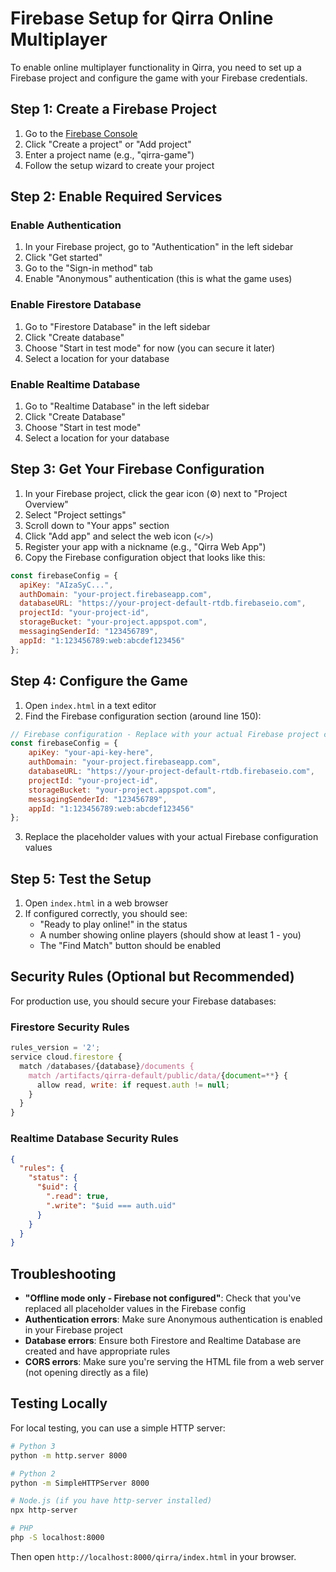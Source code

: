 # Firebase Setup for Qirra Online Multiplayer

To enable online multiplayer functionality in Qirra, you need to set up a Firebase project and configure the game with your Firebase credentials.

## Step 1: Create a Firebase Project

1. Go to the [Firebase Console](https://console.firebase.google.com/)
2. Click "Create a project" or "Add project"
3. Enter a project name (e.g., "qirra-game")
4. Follow the setup wizard to create your project

## Step 2: Enable Required Services

### Enable Authentication
1. In your Firebase project, go to "Authentication" in the left sidebar
2. Click "Get started"
3. Go to the "Sign-in method" tab
4. Enable "Anonymous" authentication (this is what the game uses)

### Enable Firestore Database
1. Go to "Firestore Database" in the left sidebar
2. Click "Create database"
3. Choose "Start in test mode" for now (you can secure it later)
4. Select a location for your database

### Enable Realtime Database
1. Go to "Realtime Database" in the left sidebar
2. Click "Create Database"
3. Choose "Start in test mode"
4. Select a location for your database

## Step 3: Get Your Firebase Configuration

1. In your Firebase project, click the gear icon (⚙️) next to "Project Overview"
2. Select "Project settings"
3. Scroll down to "Your apps" section
4. Click "Add app" and select the web icon (`</>`)
5. Register your app with a nickname (e.g., "Qirra Web App")
6. Copy the Firebase configuration object that looks like this:

```javascript
const firebaseConfig = {
  apiKey: "AIzaSyC...",
  authDomain: "your-project.firebaseapp.com",
  databaseURL: "https://your-project-default-rtdb.firebaseio.com",
  projectId: "your-project-id",
  storageBucket: "your-project.appspot.com",
  messagingSenderId: "123456789",
  appId: "1:123456789:web:abcdef123456"
};
```

## Step 4: Configure the Game

1. Open `index.html` in a text editor
2. Find the Firebase configuration section (around line 150):

```javascript
// Firebase configuration - Replace with your actual Firebase project config
const firebaseConfig = {
    apiKey: "your-api-key-here",
    authDomain: "your-project.firebaseapp.com",
    databaseURL: "https://your-project-default-rtdb.firebaseio.com",
    projectId: "your-project-id",
    storageBucket: "your-project.appspot.com",
    messagingSenderId: "123456789",
    appId: "1:123456789:web:abcdef123456"
};
```

3. Replace the placeholder values with your actual Firebase configuration values

## Step 5: Test the Setup

1. Open `index.html` in a web browser
2. If configured correctly, you should see:
   - "Ready to play online!" in the status
   - A number showing online players (should show at least 1 - you)
   - The "Find Match" button should be enabled

## Security Rules (Optional but Recommended)

For production use, you should secure your Firebase databases:

### Firestore Security Rules
```javascript
rules_version = '2';
service cloud.firestore {
  match /databases/{database}/documents {
    match /artifacts/qirra-default/public/data/{document=**} {
      allow read, write: if request.auth != null;
    }
  }
}
```

### Realtime Database Security Rules
```json
{
  "rules": {
    "status": {
      "$uid": {
        ".read": true,
        ".write": "$uid === auth.uid"
      }
    }
  }
}
```

## Troubleshooting

- **"Offline mode only - Firebase not configured"**: Check that you've replaced all placeholder values in the Firebase config
- **Authentication errors**: Make sure Anonymous authentication is enabled in your Firebase project
- **Database errors**: Ensure both Firestore and Realtime Database are created and have appropriate rules
- **CORS errors**: Make sure you're serving the HTML file from a web server (not opening directly as a file)

## Testing Locally

For local testing, you can use a simple HTTP server:

```bash
# Python 3
python -m http.server 8000

# Python 2
python -m SimpleHTTPServer 8000

# Node.js (if you have http-server installed)
npx http-server

# PHP
php -S localhost:8000
```

Then open `http://localhost:8000/qirra/index.html` in your browser.
